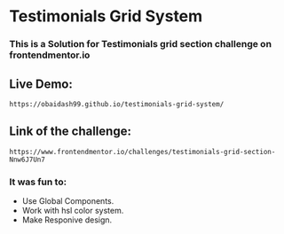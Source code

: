 # Testimonials Grid System

### This is a Solution for Testimonials grid section challenge on frontendmentor.io

## Live Demo: 
    https://obaidash99.github.io/testimonials-grid-system/    
    
## Link of the challenge: 
    https://www.frontendmentor.io/challenges/testimonials-grid-section-Nnw6J7Un7

### It was fun to:
  - Use Global Components.
  - Work with hsl color system.
  - Make Responive design.
